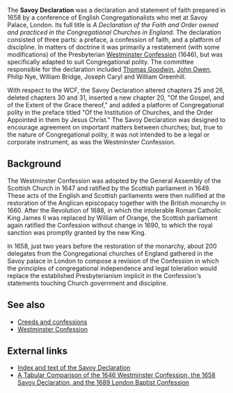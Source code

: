 The **Savoy Declaration** was a declaration and statement of faith
prepared in 1658 by a conference of English Congregationalists who
met at Savoy Palace, London. Its full title is
*A Declaration of the Faith and Order owned and practiced in the Congregational Churches in England*.
The declaration consisted of three parts: a preface, a confession
of faith, and a platform of discipline. In matters of doctrine it
was primarily a restatement (with some modifications) of the
Presbyterian
[Westminster Confession](Westminster_Confession "Westminster Confession")
(1646), but was specifically adapted to suit Congregational polity.
The committee responsible for the declaration included
[Thomas Goodwin](Thomas_Goodwin "Thomas Goodwin"),
[John Owen](John_Owen "John Owen"), Philip Nye, William Bridge,
Joseph Caryl and William Greenhill.

With respect to the WCF, the Savoy Declaration altered chapters 25
and 26, deleted chapters 30 and 31, inserted a new chapter 20, "Of
the Gospel, and of the Extent of the Grace thereof," and added a
platform of Congregational polity in the preface titled "Of the
Institution of Churches, and the Order Appointed in them by Jesus
Christ." The Savoy Declaration was designed to encourage agreement
on important matters between churches; but, true to the nature of
Congregational polity, it was not intended to be a legal or
corporate instrument, as was the Westminster Confession.

## Background

The Westminster Confession was adopted by the General Assembly of
the Scottish Church in 1647 and ratified by the Scottish parliament
in 1649. These acts of the English and Scottish parliaments were
then nullified at the restoration of the Anglican episcopacy
together with the British monarchy in 1660. After the Revolution of
1688, in which the intolerable Roman Catholic King James II was
replaced by William of Orange, the Scottish parliament again
ratified the Confession without change in 1690, to which the royal
sanction was promptly granted by the new King.

In 1658, just two years before the restoration of the monarchy,
about 200 delegates from the Congregational churches of England
gathered in the Savoy palace in London to compose a revision of the
Confession in which the principles of congregational independence
and legal toleration would replace the established Presbyterianism
implicit in the Confession's statements touching Church government
and discipline.

## See also

-   [Creeds and confessions](Creeds_and_confessions "Creeds and confessions")
-   [Westminster Confession](Westminster_Confession "Westminster Confession")

## External links

-   [Index and text of the Savoy Declaration](http://www.creeds.net/congregational/savoy/index.htm)
-   [A Tabular Comparison of the 1646 Westminster Confession, the 1658 Savoy Declaration, and the 1689 London Baptist Confession](http://www.proginosko.com/docs/wcf_sdfo_lbcf.html)




